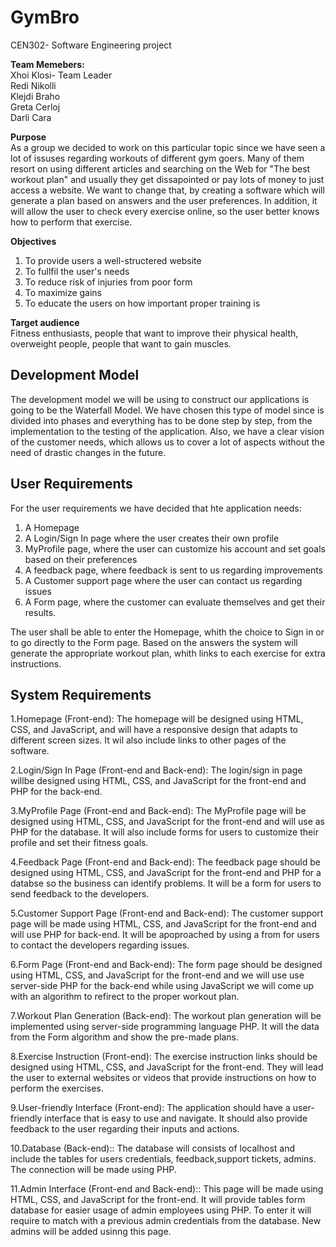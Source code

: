 # GymBro
CEN302- Software Engineering project


**Team Memebers:** </br>
Xhoi Klosi- Team Leader </br>
Redi Nikolli </br>
Klejdi Braho </br>
Greta Cerloj </br>
Darli Cara

**Purpose**</br>
As a group we decided to work on this particular topic since we have seen a lot of issuses regarding workouts of different gym goers. Many of them resort on using different articles and searching on the Web for "The best workout plan" and usually they get dissapointed or pay lots of money to just access a website. We want to change that, by creating a software which will generate a plan based on answers and the user preferences. In addition, it will allow the user to check every exercise online, so the user better knows how to perform that exercise. 

**Objectives**
1. To provide users a well-structered website 
2. To fullfil the user's needs
3. To reduce risk of injuries from poor form
4. To maximize gains
5. To educate the users on how important proper training is

**Target audience**</br>
Fitness enthusiasts, people that want to improve their physical health, overweight people, people that want to gain muscles.


<h2>Development Model</h2>
The development model we will be using to construct our applications is going to be the Waterfall Model. We have chosen this type of model since is divided into phases and everything has to be done step by step, from the implementation to the testing of the application. Also, we have a clear vision of the customer needs, which allows us to cover a lot of aspects without the need of drastic changes in the future.

<h2>User Requirements</h2>
For the user requirements we have decided that hte application needs:

1. A Homepage</br>
2. A Login/Sign In page where the user creates their own profile</br>
3. MyProfile page, where the user can customize his account and set goals based on their preferences</br>
4. A feedback page, where feedback is sent to us regarding improvements</br>
5. A Customer support page where the user can contact us regarding issues</br>
6. A Form page, where the customer can evaluate themselves and get their results.</br>

The user shall be able to enter the Homepage, whith the choice to Sign in or to go directly to the Form page. Based on the answers the system will generate the appropriate workout plan, whith links to each exercise for extra instructions. 


<h2>System Requirements</h2>
1.Homepage (Front-end): The homepage will be designed using HTML, CSS, and JavaScript, and will have a responsive design that adapts to different screen sizes. It wil also include links to other pages of the software.</br>

2.Login/Sign In Page (Front-end and Back-end): The login/sign in page willbe designed using HTML, CSS, and JavaScript for the front-end and  PHP for the back-end.</br>

3.MyProfile Page (Front-end and Back-end): The MyProfile page will be designed using HTML, CSS, and JavaScript for the front-end and will use  as PHP for the database. It will also include forms for users to customize their profile and set their fitness goals.</br>

4.Feedback Page (Front-end and Back-end): The feedback page should be designed using HTML, CSS, and JavaScript for the front-end and PHP for a databse so the business can identify problems. It will be a form for users to send feedback to the developers.</br>

5.Customer Support Page (Front-end and Back-end): The customer support page will be made using HTML, CSS, and JavaScript for the front-end and will use PHP for back-end. It will be apoproached by using a from for users to contact the developers regarding issues.</br>

6.Form Page (Front-end and Back-end): The form page should be designed using HTML, CSS, and JavaScript for the front-end and we will use use server-side PHP for the back-end while using JavaScript we will come up with an algorithm to refirect to the proper workout plan.</br>

7.Workout Plan Generation (Back-end): The workout plan generation will be implemented using server-side programming language PHP. It will the data from the Form algorithm and show the pre-made plans.</br>

8.Exercise Instruction (Front-end): The exercise instruction links should be designed using HTML, CSS, and JavaScript for the front-end. They will lead the user to external websites or videos that provide instructions on how to perform the exercises.</br>

9.User-friendly Interface (Front-end): The application should have a user-friendly interface that is easy to use and navigate. It should also provide feedback to the user regarding their inputs and actions.</br>

10.Database (Back-end):: The database will consists of localhost and include the tables for users credentials, feedback,support tickets, admins. The connection will be made using PHP.</br>

11.Admin Interface (Front-end and Back-end):: This page will be made using HTML, CSS, and JavaScript for the front-end. It will provide tables form database for easier usage of admin employees using PHP. To enter it will require to match with a previous admin credentials from the database. New admins will be added usinng this page.</br>
